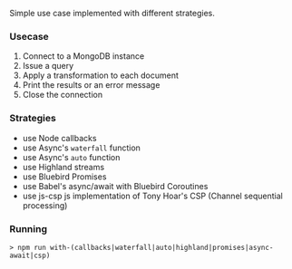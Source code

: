 Simple use case implemented with different strategies.

### Usecase

1. Connect to a MongoDB instance
2. Issue a query
3. Apply a transformation to each document
4. Print the results or an error message
5. Close the connection

### Strategies

- use Node callbacks
- use Async's `waterfall` function
- use Async's `auto` function
- use Highland streams
- use Bluebird Promises
- use Babel's async/await with Bluebird Coroutines
- use js-csp js implementation of Tony Hoar's CSP (Channel sequential processing)

### Running

```
> npm run with-(callbacks|waterfall|auto|highland|promises|async-await|csp)
```
